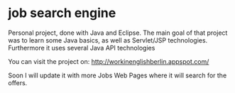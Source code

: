# job search engine
Personal project, done with Java and Eclipse. 
The main goal of that project was to learn some Java basics, as well as Servlet/JSP technologies. Furthermore it uses several Java API technologies

You can visit the project on: http://workinenglishberlin.appspot.com/

Soon I will update it with more Jobs Web Pages where it will search for the offers.

